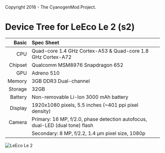 Copyright 2016 - The CyanogenMod Project.

Device Tree for LeEco Le 2 (s2)
===========================================

Basic   | Spec Sheet
-------:|:-------------------------
CPU     | Quad-core 1.4 GHz Cortex-A53 & Quad-core 1.8 GHz Cortex-A72
Chipset | Qualcomm MSM8976 Snapdragon 652
GPU     | Adreno 510
Memory  | 3GB DDR3 Dual-channel
Storage | 32GB
Battery | Non-removable Li-Ion 3000 mAh battery
Display | 1920x1080 pixels, 5.5 inches (~401 ppi pixel density)
Camera  | Primary: 16 MP, f/2.0, phase detection autofocus, dual-LED (dual tone) flash
	| Secondary: 8 MP, f/2.2, 1.4 µm pixel size, 1080p

![LeEco Le 2](http://cdn2.gsmarena.com/vv/pics/leeco/le-eco-le2.jpg "LeEco Le 2")